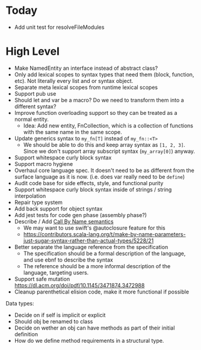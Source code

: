 # Today

- Add unit test for resolveFileModules

# High Level

- Make NamedEntity an interface instead of abstract class?
- Only add lexical scopes to syntax types that need them (block, function, etc). Not literally every list and or syntax object.
- Separate meta lexical scopes from runtime lexical scopes
- Support pub use
- Should let and var be a macro? Do we need to transform them into a different syntax?
- Improve function overloading support so they can be treated as a normal entity.
	- Idea: Add new entity, FnCollection, which is a collection of functions with the same name in the same scope.
- Update generics syntax to `my_fn[T]` instead of `my_fn::<T>`
	- We should be able to do this and keep array syntax as `[1, 2, 3]`. Since we don't support array subscript syntax (`my_array[0]`) anyway.
- Support whitespace curly block syntax
- Support macro hygiene
- Overhaul core language spec. It doesn't need to be as different from the surface language as it is now. (i.e. does var really need to be `define`)
- Audit code base for side effects, style, and functional purity
- Support whitespace curly block syntax inside of strings / string interpolation
- Repair type system
- Add back support for object syntax
- Add jest tests for code gen phase (assembly phase?)
- Describe / Add [Call By Name semantics](https://en.wikipedia.org/wiki/Evaluation_strategy#Call_by_name)
	- We may want to use swift's @autoclosure feature for this
	- https://contributors.scala-lang.org/t/make-by-name-parameters-just-sugar-syntax-rather-than-actual-types/5228/21
- Better separate the language reference from the specification
	- The specification should be a formal description of the language, and use ebnf to describe the syntax
	- The reference should be a more informal description of the language, targeting users.
- Support safe mutation https://dl.acm.org/doi/pdf/10.1145/3471874.3472988
- Cleanup parenthetical elision code, make it more functional if possible

Data types:
- Decide on if self is implicit or explicit
- Should obj be renamed to class
- Decide on wether an obj can have methods as part of their initial definition
- How do we define method requirements in a structural type.

